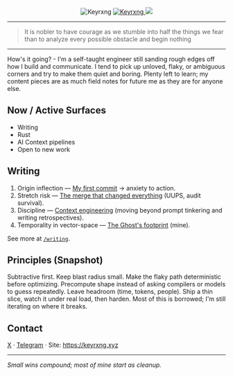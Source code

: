 <div>
  <div align="center">
    <img src="https://komarev.com/ghpvc/?username=Keyrxng&color=blueviolet&style=flat-square" alt="Keyrxng" />
    <a href="https://github.com/Keyrxng" target="_blank">
    <img src="https://img.shields.io/github/followers/Keyrxng?color=blueviolet&label=Follow%20My%20GitHub&logo=github&style=flat-square" alt="Keyrxng" />
    </a>
    <a href="https://twitter.com/intent/follow?screen_name=Keyrxng" target="_blank">
    <img src="https://img.shields.io/twitter/follow/Keyrxng?color=blueviolet&label=Follow%20My%20Twitter&logo=twitter&style=flat-square">
    </a>
  </div>
</div>
<hr/>

> It is nobler to have courage as we stumble into half the things we fear than to analyze every possible obstacle and begin nothing

<hr/>

How's it going? - I'm a self-taught engineer still sanding rough edges off how I build and communicate. I tend to pick up unloved, flaky, or ambiguous corners and try to make them quiet and boring. Plenty left to learn; my content pieces are as much field notes for future me as they are for anyone else.

## Now / Active Surfaces

- Writing
- Rust
- AI Context pipelines 
- Open to new work 

## Writing

1. Origin inflection — [My first commit](https://www.keyrxng.xyz/writing/anvil-custom-rpc-ui) → anxiety to action.
2. Stretch risk — [The merge that changed everything](https://www.keyrxng.xyz/writing/production-safe-uups) (UUPS, audit survival).
3. Discipline — [Context engineering](https://www.keyrxng.xyz/writing/context-engineering) (moving beyond prompt tinkering and writing retrospectives).
4. Temporality in vector-space — [The Ghost's footprint](https://www.keyrxng.xyz/writing/ghost-in-the-machine-part-1) (mine).

See more at [`/writing`](https://www.keyrxng.xyz/writing).

## Principles (Snapshot)

Subtractive first. Keep blast radius small. Make the flaky path deterministic before optimizing. Precompute shape instead of asking compilers or models to guess repeatedly. Leave headroom (time, tokens, people). Ship a thin slice, watch it under real load, then harden. Most of this is borrowed; I'm still iterating on where it breaks.

## Contact

[X](https://x.com/Keyrxng) · [Telegram](https://t.me/Keyrxng) · Site: https://keyrxng.xyz

---
*Small wins compound; most of mine start as cleanup.*

